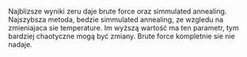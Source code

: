 Najblizsze wyniki zeru daje brute force oraz simmulated annealing.
Najszybsza metoda, bedzie simmulated annealing, ze wzgledu na zmieniajaca sie temperature.
Im wyższą wartość ma ten parametr, tym bardziej chaotyczne mogą być zmiany.
Brute force kompletnie sie nie nadaje.